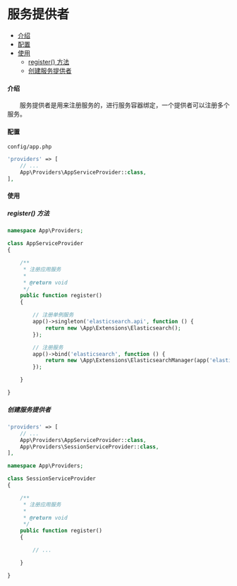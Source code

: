 # 服务提供者

- [介绍](#provider)
- [配置](#config)
- [使用](#use)
    - [register() 方法](#register)
    - [创建服务提供者](#create)

#### <a name="provider">介绍</a>

　　服务提供者是用来注册服务的，进行服务容器绑定，一个提供者可以注册多个服务。

#### <a name="config">配置</a>

`config/app.php`

```php
'providers' => [
    // ...
    App\Providers\AppServiceProvider::class,
],
```

#### <a name="use">使用</a>

##### <a name="register">register() 方法</a>

```php
namespace App\Providers;

class AppServiceProvider
{

    /**
     * 注册应用服务
     *
     * @return void
     */
    public function register()
    {

        // 注册单例服务
        app()->singleton('elasticsearch.api', function () {
            return new \App\Extensions\Elasticsearch();
        });

        // 注册服务
        app()->bind('elasticsearch', function () {
            return new \App\Extensions\ElasticsearchManager(app('elasticsearch.api'));
        });

    }

}
```

##### <a name="create">创建服务提供者</a>

```php
'providers' => [
    // ...
    App\Providers\AppServiceProvider::class,
    App\Providers\SessionServiceProvider::class,
],
```

```php
namespace App\Providers;

class SessionServiceProvider
{

    /**
     * 注册应用服务
     *
     * @return void
     */
    public function register()
    {

        // ...

    }

}
```


<br><br><br><br><br>
